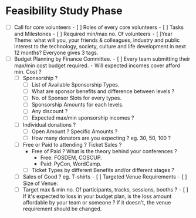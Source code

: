 # Feasibility Study Phase
 
- [ ] Call for core volunteers 
  ⁃ [ ] Roles of every core volunteers
  ⁃ [ ] Tasks and Milestones 
  ⁃ [ ] Required min/max no. Of volunteers 
  ⁃ [ ]Year Theme: what will you, your friends & colleagues, industry and public interest to the technology, society, culture and life development in next 12 months? Everyone gives 3 tags.
- [ ] Budget Planning by Finance Committee.
  ⁃ [ ] Every team submitting their max/min cost budget required. 
  ⁃ Will expected incomes cover afford min. Cost ? 
    - [ ] Sponsorship ?
      - [ ] List of Available Sponsorship Types.
      - [ ] What are sponsor benefits and difference between levels ?
      - [ ] No. of Sponsor Slots for every types.
      - [ ] Sponsorship Amounts for each levels.
      - [ ] Any discount ?
      - [ ] Expected max/min sponsorship incomes ?
    - [ ] Individual donations ?
      - [ ] Open Amount ? Specific Amounts ?
      - [ ] How many donators are you expecting ? eg. 30, 50, 100 ? 
    - [ ] Free or Paid to attending ? Ticket Sales ?
      - Free of Paid ? What is the theory behind your conferences ?
        - Free: FOSDEM, COSCUP.
        - Paid: PyCon, WordCamp.
      - [ ] Ticket Types by different Benefits and/or different stages ?
    - [ ] Sales of Good ? eg. T-shirts 
⁃ [ ] Targeted Venue Requirements
  ⁃ [ ] Size of Venue:
    - [ ] Target max & min no. Of participants, tracks, sessions, booths ?
    ⁃ [ ] If it's expected to loss in your budget plan, is the loss amount affordable  by your team or someone ? If it doesn't, the venue requirement should be changed.

